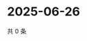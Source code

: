 # 2025-06-26

共 0 条

<!-- BEGIN ZHIHUQUESTIONS -->
<!-- 最后更新时间 Thu Jun 26 2025 17:13:18 GMT+0800 (China Standard Time) -->

<!-- END ZHIHUQUESTIONS -->
